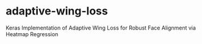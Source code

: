 # adaptive-wing-loss
Keras Implementation of Adaptive Wing Loss for Robust Face Alignment via Heatmap Regression
